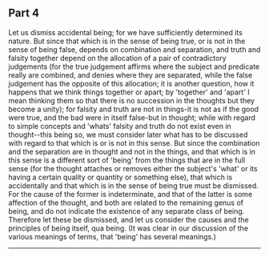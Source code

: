 ## Part 4

Let us dismiss accidental being; for we have sufficiently determined its nature.
But since that which is in the sense of being true, or is not in the sense of being false, depends on combination and separation, and truth and falsity together depend on the allocation of a pair of contradictory judgements (for the true judgement affirms where the subject and predicate really are combined, and denies where they are separated, while the false judgement has the opposite of this allocation; it is another question, how it happens that we think things together or apart; by 'together' and 'apart' I mean thinking them so that there is no succession in the thoughts but they become a unity); for falsity and truth are not in things-it is not as if the good were true, and the bad were in itself false-but in thought; while with regard to simple concepts and 'whats' falsity and truth do not exist even in thought--this being so, we must consider later what has to be discussed with regard to that which is or is not in this sense.
But since the combination and the separation are in thought and not in the things, and that which is in this sense is a different sort of 'being' from the things that are in the full sense (for the thought attaches or removes either the subject's 'what' or its having a certain quality or quantity or something else), that which is accidentally and that which is in the sense of being true must be dismissed.
For the cause of the former is indeterminate, and that of the latter is some affection of the thought, and both are related to the remaining genus of being, and do not indicate the existence of any separate class of being.
Therefore let these be dismissed, and let us consider the causes and the principles of being itself, qua being.
(It was clear in our discussion of the various meanings of terms, that 'being' has several meanings.)

---------------------------------------------------------------------

